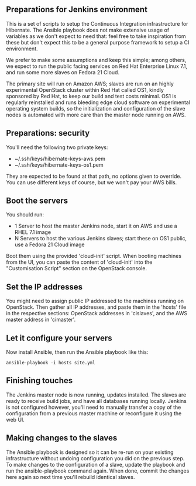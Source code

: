 ## Preparations for Jenkins environment

This is a set of scripts to setup the Continuous Integration infrastructure for Hibernate.
The Ansible playbook does not make extensive usage of variables as we don't expect to need that: feel free to take inspiration from these but don't expect this to be a general purpose framework to setup a CI environment.

We prefer to make some assumptions and keep this simple; among others, we expect to run the public facing services on Red Hat Enterprise Linux 7.1, and run some more slaves on Fedora 21 Cloud.

The primary site will run on Amazon AWS; slaves are run on an highly experimental OpenStack cluster within Red Hat called OS1, kindly sponsored by Red Hat, to keep our build and test costs minimal.
OS1 is regularly reinstalled and runs bleeding edge cloud software on experimental operating system builds, so the initialization and configuration of the slave nodes is automated with more care than the master node running on AWS.

## Preparations: security

You'll need the following two private keys:
 - ~/.ssh/keys/hibernate-keys-aws.pem
 - ~/.ssh/keys/hibernate-keys-os1.pem

They are expected to be found at that path, no options given to override.
You can use different keys of course, but we won't pay your AWS bills.

## Boot the servers

You should run:
 - 1 Server to host the master Jenkins node, start it on AWS and use a RHEL 7.1 image
 - N Servers to host the various Jenkins slaves; start these on OS1 public, use a Fedora 21 Cloud image

Boot them using the provided 'cloud-init' script.
When booting machines from the UI, you can paste the content of 'cloud-init' into the "Customisation Script" section on the OpenStack console.

## Set the IP addresses

You might need to assign public IP addressed to the machines running on OpenStack.
Then gather all IP addresses, and paste them in the 'hosts' file in the respective sections: OpenStack addresses in 'cislaves', and the AWS master address in 'cimaster'.

## Let it configure your servers

Now install Ansible, then run the Ansible playbook like this:

	ansible-playbook -i hosts site.yml

## Finishing touches

The Jenkins master node is now running, updates installed. The slaves are ready to receive build jobs, and have all databases running locally.
Jenkins is not configured however, you'll need to manually transfer a copy of the configuration from a previous master machine or reconfigure it using the web UI.

## Making changes to the slaves

The Ansible playbook is designed so it can be re-run on your existing infrastructure without undoing configuration you did on the previous step.
To make changes to the configuration of a slave, update the playbook and run the ansible-playbook command again.
When done, commit the changes here again so next time you'll rebuild identical slaves.
